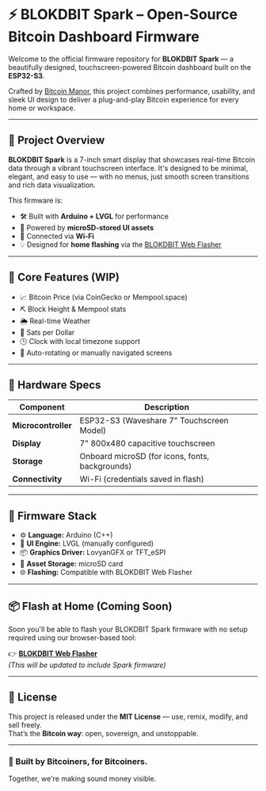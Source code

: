 # ⚡ BLOKDBIT Spark – Open-Source Bitcoin Dashboard Firmware

Welcome to the official firmware repository for **BLOKDBIT Spark** — a beautifully designed, touchscreen-powered Bitcoin dashboard built on the **ESP32-S3**.

Crafted by [Bitcoin Manor](https://github.com/BitcoinManor), this project combines performance, usability, and sleek UI design to deliver a plug-and-play Bitcoin experience for every home or workspace.

---

## 🧠 Project Overview

**BLOKDBIT Spark** is a 7-inch smart display that showcases real-time Bitcoin data through a vibrant touchscreen interface. It's designed to be minimal, elegant, and easy to use — with no menus, just smooth screen transitions and rich data visualization.

This firmware is:
- 🛠️ Built with **Arduino + LVGL** for performance
- 🎨 Powered by **microSD-stored UI assets**
- 📡 Connected via **Wi-Fi**
- 💡 Designed for **home flashing** via the [BLOKDBIT Web Flasher](https://bitcoinmanor.github.io/BlokdBit-Matrix/)

---

## 🚀 Core Features (WIP)

- 📈 Bitcoin Price (via CoinGecko or Mempool.space)
- ⛏️ Block Height & Mempool stats
- 🌦️ Real-time Weather
- 💸 Sats per Dollar
- 🕒 Clock with local timezone support
- 🔁 Auto-rotating or manually navigated screens

---

## 🔧 Hardware Specs

| Component | Description |
|----------|-------------|
| **Microcontroller** | ESP32-S3 (Waveshare 7" Touchscreen Model) |
| **Display** | 7" 800x480 capacitive touchscreen |
| **Storage** | Onboard microSD (for icons, fonts, backgrounds) |
| **Connectivity** | Wi-Fi (credentials saved in flash) |

---

## 🧰 Firmware Stack

- ⚙️ **Language:** Arduino (C++)
- 🎨 **UI Engine:** LVGL (manually configured)
- 📦 **Graphics Driver:** LovyanGFX or TFT_eSPI
- 💾 **Asset Storage:** microSD card
- 🌐 **Flashing:** Compatible with BLOKDBIT Web Flasher

---

## 📦 Flash at Home (Coming Soon)

Soon you'll be able to flash your BLOKDBIT Spark firmware with no setup required using our browser-based tool:

👉 **[BLOKDBIT Web Flasher](https://bitcoinmanor.github.io/BlokdBit-Matrix/)**  
*(This will be updated to include Spark firmware)*

---

## 📜 License

This project is released under the **MIT License** — use, remix, modify, and sell freely.  
That’s the **Bitcoin way**: open, sovereign, and unstoppable.

---

### 🧡 Built by Bitcoiners, for Bitcoiners.  
Together, we're making sound money visible.
